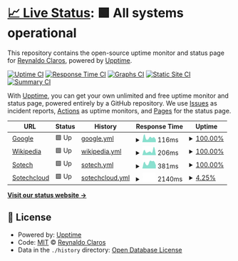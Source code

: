 # [📈 Live Status](https://rclaros.github.io/pages-stack): <!--live status--> **🟩 All systems operational**

This repository contains the open-source uptime monitor and status page for [Reynaldo Claros](http://claros-dev.blogspot.com), powered by [Upptime](https://github.com/upptime/upptime).

[![Uptime CI](https://github.com/rclaros/pages-stack/workflows/Uptime%20CI/badge.svg)](https://github.com/rclaros/pages-stack/actions?query=workflow%3A%22Uptime+CI%22)
[![Response Time CI](https://github.com/rclaros/pages-stack/workflows/Response%20Time%20CI/badge.svg)](https://github.com/rclaros/pages-stack/actions?query=workflow%3A%22Response+Time+CI%22)
[![Graphs CI](https://github.com/rclaros/pages-stack/workflows/Graphs%20CI/badge.svg)](https://github.com/rclaros/pages-stack/actions?query=workflow%3A%22Graphs+CI%22)
[![Static Site CI](https://github.com/rclaros/pages-stack/workflows/Static%20Site%20CI/badge.svg)](https://github.com/rclaros/pages-stack/actions?query=workflow%3A%22Static+Site+CI%22)
[![Summary CI](https://github.com/rclaros/pages-stack/workflows/Summary%20CI/badge.svg)](https://github.com/rclaros/pages-stack/actions?query=workflow%3A%22Summary+CI%22)

With [Upptime](https://upptime.js.org), you can get your own unlimited and free uptime monitor and status page, powered entirely by a GitHub repository. We use [Issues](https://github.com/rclaros/pages-stack/issues) as incident reports, [Actions](https://github.com/rclaros/pages-stack/actions) as uptime monitors, and [Pages](https://rclaros.github.io/pages-stack) for the status page.

<!--start: status pages-->
<!-- This summary is generated by Upptime (https://github.com/upptime/upptime) -->
<!-- Do not edit this manually, your changes will be overwritten -->
<!-- prettier-ignore -->
| URL | Status | History | Response Time | Uptime |
| --- | ------ | ------- | ------------- | ------ |
| <img alt="" src="https://icons.duckduckgo.com/ip3/www.google.com.ico" height="13"> [Google](https://www.google.com) | 🟩 Up | [google.yml](https://github.com/rclaros/pages-stack/commits/HEAD/history/google.yml) | <details><summary><img alt="Response time graph" src="./graphs/google/response-time-week.png" height="20"> 116ms</summary><br><a href="https://rclaros.github.io/pages-stack/history/google"><img alt="Response time 117" src="https://img.shields.io/endpoint?url=https%3A%2F%2Fraw.githubusercontent.com%2Frclaros%2Fpages-stack%2FHEAD%2Fapi%2Fgoogle%2Fresponse-time.json"></a><br><a href="https://rclaros.github.io/pages-stack/history/google"><img alt="24-hour response time 75" src="https://img.shields.io/endpoint?url=https%3A%2F%2Fraw.githubusercontent.com%2Frclaros%2Fpages-stack%2FHEAD%2Fapi%2Fgoogle%2Fresponse-time-day.json"></a><br><a href="https://rclaros.github.io/pages-stack/history/google"><img alt="7-day response time 116" src="https://img.shields.io/endpoint?url=https%3A%2F%2Fraw.githubusercontent.com%2Frclaros%2Fpages-stack%2FHEAD%2Fapi%2Fgoogle%2Fresponse-time-week.json"></a><br><a href="https://rclaros.github.io/pages-stack/history/google"><img alt="30-day response time 163" src="https://img.shields.io/endpoint?url=https%3A%2F%2Fraw.githubusercontent.com%2Frclaros%2Fpages-stack%2FHEAD%2Fapi%2Fgoogle%2Fresponse-time-month.json"></a><br><a href="https://rclaros.github.io/pages-stack/history/google"><img alt="1-year response time 120" src="https://img.shields.io/endpoint?url=https%3A%2F%2Fraw.githubusercontent.com%2Frclaros%2Fpages-stack%2FHEAD%2Fapi%2Fgoogle%2Fresponse-time-year.json"></a></details> | <details><summary><a href="https://rclaros.github.io/pages-stack/history/google">100.00%</a></summary><a href="https://rclaros.github.io/pages-stack/history/google"><img alt="All-time uptime 100.00%" src="https://img.shields.io/endpoint?url=https%3A%2F%2Fraw.githubusercontent.com%2Frclaros%2Fpages-stack%2FHEAD%2Fapi%2Fgoogle%2Fuptime.json"></a><br><a href="https://rclaros.github.io/pages-stack/history/google"><img alt="24-hour uptime 100.00%" src="https://img.shields.io/endpoint?url=https%3A%2F%2Fraw.githubusercontent.com%2Frclaros%2Fpages-stack%2FHEAD%2Fapi%2Fgoogle%2Fuptime-day.json"></a><br><a href="https://rclaros.github.io/pages-stack/history/google"><img alt="7-day uptime 100.00%" src="https://img.shields.io/endpoint?url=https%3A%2F%2Fraw.githubusercontent.com%2Frclaros%2Fpages-stack%2FHEAD%2Fapi%2Fgoogle%2Fuptime-week.json"></a><br><a href="https://rclaros.github.io/pages-stack/history/google"><img alt="30-day uptime 99.93%" src="https://img.shields.io/endpoint?url=https%3A%2F%2Fraw.githubusercontent.com%2Frclaros%2Fpages-stack%2FHEAD%2Fapi%2Fgoogle%2Fuptime-month.json"></a><br><a href="https://rclaros.github.io/pages-stack/history/google"><img alt="1-year uptime 99.99%" src="https://img.shields.io/endpoint?url=https%3A%2F%2Fraw.githubusercontent.com%2Frclaros%2Fpages-stack%2FHEAD%2Fapi%2Fgoogle%2Fuptime-year.json"></a></details>
| <img alt="" src="https://icons.duckduckgo.com/ip3/en.wikipedia.org.ico" height="13"> [Wikipedia](https://en.wikipedia.org) | 🟩 Up | [wikipedia.yml](https://github.com/rclaros/pages-stack/commits/HEAD/history/wikipedia.yml) | <details><summary><img alt="Response time graph" src="./graphs/wikipedia/response-time-week.png" height="20"> 206ms</summary><br><a href="https://rclaros.github.io/pages-stack/history/wikipedia"><img alt="Response time 203" src="https://img.shields.io/endpoint?url=https%3A%2F%2Fraw.githubusercontent.com%2Frclaros%2Fpages-stack%2FHEAD%2Fapi%2Fwikipedia%2Fresponse-time.json"></a><br><a href="https://rclaros.github.io/pages-stack/history/wikipedia"><img alt="24-hour response time 185" src="https://img.shields.io/endpoint?url=https%3A%2F%2Fraw.githubusercontent.com%2Frclaros%2Fpages-stack%2FHEAD%2Fapi%2Fwikipedia%2Fresponse-time-day.json"></a><br><a href="https://rclaros.github.io/pages-stack/history/wikipedia"><img alt="7-day response time 206" src="https://img.shields.io/endpoint?url=https%3A%2F%2Fraw.githubusercontent.com%2Frclaros%2Fpages-stack%2FHEAD%2Fapi%2Fwikipedia%2Fresponse-time-week.json"></a><br><a href="https://rclaros.github.io/pages-stack/history/wikipedia"><img alt="30-day response time 197" src="https://img.shields.io/endpoint?url=https%3A%2F%2Fraw.githubusercontent.com%2Frclaros%2Fpages-stack%2FHEAD%2Fapi%2Fwikipedia%2Fresponse-time-month.json"></a><br><a href="https://rclaros.github.io/pages-stack/history/wikipedia"><img alt="1-year response time 200" src="https://img.shields.io/endpoint?url=https%3A%2F%2Fraw.githubusercontent.com%2Frclaros%2Fpages-stack%2FHEAD%2Fapi%2Fwikipedia%2Fresponse-time-year.json"></a></details> | <details><summary><a href="https://rclaros.github.io/pages-stack/history/wikipedia">100.00%</a></summary><a href="https://rclaros.github.io/pages-stack/history/wikipedia"><img alt="All-time uptime 100.00%" src="https://img.shields.io/endpoint?url=https%3A%2F%2Fraw.githubusercontent.com%2Frclaros%2Fpages-stack%2FHEAD%2Fapi%2Fwikipedia%2Fuptime.json"></a><br><a href="https://rclaros.github.io/pages-stack/history/wikipedia"><img alt="24-hour uptime 100.00%" src="https://img.shields.io/endpoint?url=https%3A%2F%2Fraw.githubusercontent.com%2Frclaros%2Fpages-stack%2FHEAD%2Fapi%2Fwikipedia%2Fuptime-day.json"></a><br><a href="https://rclaros.github.io/pages-stack/history/wikipedia"><img alt="7-day uptime 100.00%" src="https://img.shields.io/endpoint?url=https%3A%2F%2Fraw.githubusercontent.com%2Frclaros%2Fpages-stack%2FHEAD%2Fapi%2Fwikipedia%2Fuptime-week.json"></a><br><a href="https://rclaros.github.io/pages-stack/history/wikipedia"><img alt="30-day uptime 100.00%" src="https://img.shields.io/endpoint?url=https%3A%2F%2Fraw.githubusercontent.com%2Frclaros%2Fpages-stack%2FHEAD%2Fapi%2Fwikipedia%2Fuptime-month.json"></a><br><a href="https://rclaros.github.io/pages-stack/history/wikipedia"><img alt="1-year uptime 100.00%" src="https://img.shields.io/endpoint?url=https%3A%2F%2Fraw.githubusercontent.com%2Frclaros%2Fpages-stack%2FHEAD%2Fapi%2Fwikipedia%2Fuptime-year.json"></a></details>
| <img alt="" src="https://icons.duckduckgo.com/ip3/sotech.com.pe.ico" height="13"> [Sotech](https://sotech.com.pe) | 🟩 Up | [sotech.yml](https://github.com/rclaros/pages-stack/commits/HEAD/history/sotech.yml) | <details><summary><img alt="Response time graph" src="./graphs/sotech/response-time-week.png" height="20"> 381ms</summary><br><a href="https://rclaros.github.io/pages-stack/history/sotech"><img alt="Response time 860" src="https://img.shields.io/endpoint?url=https%3A%2F%2Fraw.githubusercontent.com%2Frclaros%2Fpages-stack%2FHEAD%2Fapi%2Fsotech%2Fresponse-time.json"></a><br><a href="https://rclaros.github.io/pages-stack/history/sotech"><img alt="24-hour response time 514" src="https://img.shields.io/endpoint?url=https%3A%2F%2Fraw.githubusercontent.com%2Frclaros%2Fpages-stack%2FHEAD%2Fapi%2Fsotech%2Fresponse-time-day.json"></a><br><a href="https://rclaros.github.io/pages-stack/history/sotech"><img alt="7-day response time 381" src="https://img.shields.io/endpoint?url=https%3A%2F%2Fraw.githubusercontent.com%2Frclaros%2Fpages-stack%2FHEAD%2Fapi%2Fsotech%2Fresponse-time-week.json"></a><br><a href="https://rclaros.github.io/pages-stack/history/sotech"><img alt="30-day response time 428" src="https://img.shields.io/endpoint?url=https%3A%2F%2Fraw.githubusercontent.com%2Frclaros%2Fpages-stack%2FHEAD%2Fapi%2Fsotech%2Fresponse-time-month.json"></a><br><a href="https://rclaros.github.io/pages-stack/history/sotech"><img alt="1-year response time 704" src="https://img.shields.io/endpoint?url=https%3A%2F%2Fraw.githubusercontent.com%2Frclaros%2Fpages-stack%2FHEAD%2Fapi%2Fsotech%2Fresponse-time-year.json"></a></details> | <details><summary><a href="https://rclaros.github.io/pages-stack/history/sotech">100.00%</a></summary><a href="https://rclaros.github.io/pages-stack/history/sotech"><img alt="All-time uptime 92.20%" src="https://img.shields.io/endpoint?url=https%3A%2F%2Fraw.githubusercontent.com%2Frclaros%2Fpages-stack%2FHEAD%2Fapi%2Fsotech%2Fuptime.json"></a><br><a href="https://rclaros.github.io/pages-stack/history/sotech"><img alt="24-hour uptime 100.00%" src="https://img.shields.io/endpoint?url=https%3A%2F%2Fraw.githubusercontent.com%2Frclaros%2Fpages-stack%2FHEAD%2Fapi%2Fsotech%2Fuptime-day.json"></a><br><a href="https://rclaros.github.io/pages-stack/history/sotech"><img alt="7-day uptime 100.00%" src="https://img.shields.io/endpoint?url=https%3A%2F%2Fraw.githubusercontent.com%2Frclaros%2Fpages-stack%2FHEAD%2Fapi%2Fsotech%2Fuptime-week.json"></a><br><a href="https://rclaros.github.io/pages-stack/history/sotech"><img alt="30-day uptime 100.00%" src="https://img.shields.io/endpoint?url=https%3A%2F%2Fraw.githubusercontent.com%2Frclaros%2Fpages-stack%2FHEAD%2Fapi%2Fsotech%2Fuptime-month.json"></a><br><a href="https://rclaros.github.io/pages-stack/history/sotech"><img alt="1-year uptime 89.66%" src="https://img.shields.io/endpoint?url=https%3A%2F%2Fraw.githubusercontent.com%2Frclaros%2Fpages-stack%2FHEAD%2Fapi%2Fsotech%2Fuptime-year.json"></a></details>
| <img alt="" src="https://icons.duckduckgo.com/ip3/sotechcloud.com.ico" height="13"> [Sotechcloud](https://sotechcloud.com) | 🟩 Up | [sotechcloud.yml](https://github.com/rclaros/pages-stack/commits/HEAD/history/sotechcloud.yml) | <details><summary><img alt="Response time graph" src="./graphs/sotechcloud/response-time-week.png" height="20"> 2140ms</summary><br><a href="https://rclaros.github.io/pages-stack/history/sotechcloud"><img alt="Response time 1948" src="https://img.shields.io/endpoint?url=https%3A%2F%2Fraw.githubusercontent.com%2Frclaros%2Fpages-stack%2FHEAD%2Fapi%2Fsotechcloud%2Fresponse-time.json"></a><br><a href="https://rclaros.github.io/pages-stack/history/sotechcloud"><img alt="24-hour response time 2140" src="https://img.shields.io/endpoint?url=https%3A%2F%2Fraw.githubusercontent.com%2Frclaros%2Fpages-stack%2FHEAD%2Fapi%2Fsotechcloud%2Fresponse-time-day.json"></a><br><a href="https://rclaros.github.io/pages-stack/history/sotechcloud"><img alt="7-day response time 2140" src="https://img.shields.io/endpoint?url=https%3A%2F%2Fraw.githubusercontent.com%2Frclaros%2Fpages-stack%2FHEAD%2Fapi%2Fsotechcloud%2Fresponse-time-week.json"></a><br><a href="https://rclaros.github.io/pages-stack/history/sotechcloud"><img alt="30-day response time 2023" src="https://img.shields.io/endpoint?url=https%3A%2F%2Fraw.githubusercontent.com%2Frclaros%2Fpages-stack%2FHEAD%2Fapi%2Fsotechcloud%2Fresponse-time-month.json"></a><br><a href="https://rclaros.github.io/pages-stack/history/sotechcloud"><img alt="1-year response time 2040" src="https://img.shields.io/endpoint?url=https%3A%2F%2Fraw.githubusercontent.com%2Frclaros%2Fpages-stack%2FHEAD%2Fapi%2Fsotechcloud%2Fresponse-time-year.json"></a></details> | <details><summary><a href="https://rclaros.github.io/pages-stack/history/sotechcloud">4.25%</a></summary><a href="https://rclaros.github.io/pages-stack/history/sotechcloud"><img alt="All-time uptime 70.48%" src="https://img.shields.io/endpoint?url=https%3A%2F%2Fraw.githubusercontent.com%2Frclaros%2Fpages-stack%2FHEAD%2Fapi%2Fsotechcloud%2Fuptime.json"></a><br><a href="https://rclaros.github.io/pages-stack/history/sotechcloud"><img alt="24-hour uptime 29.72%" src="https://img.shields.io/endpoint?url=https%3A%2F%2Fraw.githubusercontent.com%2Frclaros%2Fpages-stack%2FHEAD%2Fapi%2Fsotechcloud%2Fuptime-day.json"></a><br><a href="https://rclaros.github.io/pages-stack/history/sotechcloud"><img alt="7-day uptime 4.25%" src="https://img.shields.io/endpoint?url=https%3A%2F%2Fraw.githubusercontent.com%2Frclaros%2Fpages-stack%2FHEAD%2Fapi%2Fsotechcloud%2Fuptime-week.json"></a><br><a href="https://rclaros.github.io/pages-stack/history/sotechcloud"><img alt="30-day uptime 22.07%" src="https://img.shields.io/endpoint?url=https%3A%2F%2Fraw.githubusercontent.com%2Frclaros%2Fpages-stack%2FHEAD%2Fapi%2Fsotechcloud%2Fuptime-month.json"></a><br><a href="https://rclaros.github.io/pages-stack/history/sotechcloud"><img alt="1-year uptime 67.90%" src="https://img.shields.io/endpoint?url=https%3A%2F%2Fraw.githubusercontent.com%2Frclaros%2Fpages-stack%2FHEAD%2Fapi%2Fsotechcloud%2Fuptime-year.json"></a></details>

<!--end: status pages-->

[**Visit our status website →**](https://rclaros.github.io/pages-stack)

## 📄 License

- Powered by: [Upptime](https://github.com/upptime/upptime)
- Code: [MIT](./LICENSE) © [Reynaldo Claros](http://claros-dev.blogspot.com)
- Data in the `./history` directory: [Open Database License](https://opendatacommons.org/licenses/odbl/1-0/)
